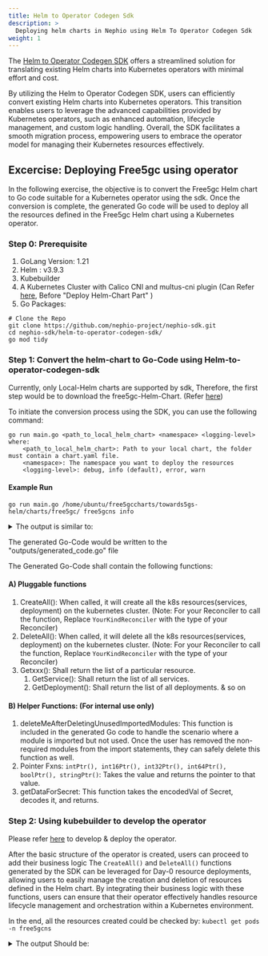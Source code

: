 ```yaml
---
title: Helm to Operator Codegen Sdk
description: >
  Deploying helm charts in Nephio using Helm To Operator Codegen Sdk
weight: 1
---
```


The [Helm to Operator Codegen SDK](https://github.com/nephio-project/nephio-sdk/tree/main/helm-to-operator-codegen-sdk) offers a streamlined solution for translating existing Helm charts into Kubernetes operators with minimal effort and cost.

By utilizing the Helm to Operator Codegen SDK, users can efficiently convert existing Helm charts into Kubernetes operators. This transition enables users to leverage the advanced capabilities provided by Kubernetes operators, such as enhanced automation, lifecycle management, and custom logic handling. Overall, the SDK facilitates a smooth migration process, empowering users to embrace the operator model for managing their Kubernetes resources effectively.

## Excercise: Deploying Free5gc using operator
In the following exercise, the objective is to convert the Free5gc Helm chart to Go code suitable for a Kubernetes operator using the sdk. Once the conversion is complete, the generated Go code will be used to deploy all the resources defined in the Free5gc Helm chart using a Kubernetes operator.

### Step 0: Prerequisite
1. GoLang Version: 1.21
2. Helm : v3.9.3
3. Kubebuilder
4. A Kubernetes Cluster with Calico CNI and multus-cni plugin (Can Refer [here](https://medium.com/rahasak/deploying-5g-core-network-with-free5gc-kubernets-and-helm-charts-29741cea3922), Before "Deploy Helm-Chart Part" )
5. Go Packages:
```
# Clone the Repo
git clone https://github.com/nephio-project/nephio-sdk.git
cd nephio-sdk/helm-to-operator-codegen-sdk/
go mod tidy
```

### Step 1: Convert the helm-chart to Go-Code using Helm-to-operator-codegen-sdk
Currently, only Local-Helm charts are supported by sdk, Therefore, the first step would be to download the free5gc-Helm-Chart. (Refer [here](https://github.com/Orange-OpenSource/towards5gs-helm/tree/main))

To initiate the conversion process using the SDK, you can use the following command:
```
go run main.go <path_to_local_helm_chart> <namespace> <logging-level>
where:
    <path_to_local_helm_chart>: Path to your local chart, the folder must contain a chart.yaml file.
    <namespace>: The namespace you want to deploy the resources
    <logging-level>: debug, info (default), error, warn

```


#### Example Run 
```
go run main.go /home/ubuntu/free5gccharts/towards5gs-helm/charts/free5gc/ free5gcns info
```
<details>
<summary>The output is similar to:</summary>

```console
INFO[0000] free5gcns ../../testing_helpers/free5gc_helm_chart/towards5gs-helm/charts/free5gc/
INFO[0000]  ----------------- Converting Helm to Yaml --------------------------
WARN[0000] Duplication Detected in Struct Mapping | For Preconditions
WARN[0000] Duplication Detected in Struct Mapping | For ConditionStatus
WARN[0000] Duplication Detected in Enum Mapping | For ConditionStatus
INFO[0000] CurFile --> | temp/templated/free5gc/charts/free5gc-amf/templates/amf-configmap.yaml
INFO[0000]  Current KRM Resource| Kind : ConfigMap| YamlFilePath : temp/templated/free5gc/charts/free5gc-amf/templates/amf-configmap.yaml
INFO[0000]       Converting Runtime to Json Completed
INFO[0000]       Converting Json to String Completed
INFO[0000] CurFile --> | temp/templated/free5gc/charts/free5gc-amf/templates/amf-deployment.yaml
INFO[0000]  Current KRM Resource| Kind : Deployment| YamlFilePath : temp/templated/free5gc/charts/free5gc-amf/templates/amf-deployment.yaml
INFO[0000]       Converting Runtime to Json Completed
INFO[0000]       Converting Json to String Completed
INFO[0000] CurFile --> | temp/templated/free5gc/charts/free5gc-amf/templates/amf-hpa.yaml
ERRO[0000] Unable to convert yaml to unstructured |Object 'Kind' is missing in 'null'
INFO[0000] CurFile --> | temp/templated/free5gc/charts/free5gc-amf/templates/amf-ingress.yaml
ERRO[0000] Unable to convert yaml to unstructured |Object 'Kind' is missing in 'null'
INFO[0000] CurFile --> | temp/templated/free5gc/charts/free5gc-amf/templates/amf-n2-nad.yaml
INFO[0000] Kind | NetworkAttachmentDefinition Would Be Treated as Third Party Kind
INFO[0000]       Converting Unstructured to String Completed
INFO[0000] CurFile --> | temp/templated/free5gc/charts/free5gc-amf/templates/amf-service.yaml
INFO[0000]  Current KRM Resource| Kind : Service| YamlFilePath : temp/templated/free5gc/charts/free5gc-amf/templates/amf-service.yaml
INFO[0000]       Converting Runtime to Json Completed
INFO[0000]       Converting Json to String Completed
INFO[0000] CurFile --> | temp/templated/free5gc/charts/free5gc-ausf/templates/ausf-configmap.yaml
INFO[0000]  Current KRM Resource| Kind : ConfigMap| YamlFilePath : temp/templated/free5gc/charts/free5gc-ausf/templates/ausf-configmap.yaml
INFO[0000]       Converting Runtime to Json Completed
INFO[0000]       Converting Json to String Completed
INFO[0000] CurFile --> | temp/templated/free5gc/charts/free5gc-ausf/templates/ausf-deployment.yaml
INFO[0000]  Current KRM Resource| Kind : Deployment| YamlFilePath : temp/templated/free5gc/charts/free5gc-ausf/templates/ausf-deployment.yaml
INFO[0000]       Converting Runtime to Json Completed
INFO[0000]       Converting Json to String Completed
INFO[0000] CurFile --> | temp/templated/free5gc/charts/free5gc-ausf/templates/ausf-hpa.yaml
ERRO[0000] Unable to convert yaml to unstructured |Object 'Kind' is missing in 'null'
INFO[0000] CurFile --> | temp/templated/free5gc/charts/free5gc-ausf/templates/ausf-ingress.yaml
ERRO[0000] Unable to convert yaml to unstructured |Object 'Kind' is missing in 'null'
INFO[0000] CurFile --> | temp/templated/free5gc/charts/free5gc-ausf/templates/ausf-service.yaml
INFO[0000]  Current KRM Resource| Kind : Service| YamlFilePath : temp/templated/free5gc/charts/free5gc-ausf/templates/ausf-service.yaml
INFO[0000]       Converting Runtime to Json Completed
INFO[0000]       Converting Json to String Completed
INFO[0000] CurFile --> | temp/templated/free5gc/charts/free5gc-dbpython/templates/dbpython-deployment.yaml
INFO[0000]  Current KRM Resource| Kind : Deployment| YamlFilePath : temp/templated/free5gc/charts/free5gc-dbpython/templates/dbpython-deployment.yaml
INFO[0000]       Converting Runtime to Json Completed
INFO[0000]       Converting Json to String Completed
INFO[0000] CurFile --> | temp/templated/free5gc/charts/free5gc-nrf/templates/nrf-configmap.yaml
INFO[0000]  Current KRM Resource| Kind : ConfigMap| YamlFilePath : temp/templated/free5gc/charts/free5gc-nrf/templates/nrf-configmap.yaml
INFO[0000]       Converting Runtime to Json Completed
INFO[0000]       Converting Json to String Completed
INFO[0000] CurFile --> | temp/templated/free5gc/charts/free5gc-nrf/templates/nrf-deployment.yaml
INFO[0000]  Current KRM Resource| Kind : Deployment| YamlFilePath : temp/templated/free5gc/charts/free5gc-nrf/templates/nrf-deployment.yaml
INFO[0000]       Converting Runtime to Json Completed
INFO[0000]       Converting Json to String Completed
INFO[0000] CurFile --> | temp/templated/free5gc/charts/free5gc-nrf/templates/nrf-hpa.yaml
ERRO[0000] Unable to convert yaml to unstructured |Object 'Kind' is missing in 'null'
INFO[0000] CurFile --> | temp/templated/free5gc/charts/free5gc-nrf/templates/nrf-ingress.yaml
ERRO[0000] Unable to convert yaml to unstructured |Object 'Kind' is missing in 'null'
INFO[0000] CurFile --> | temp/templated/free5gc/charts/free5gc-nrf/templates/nrf-service.yaml
INFO[0000]  Current KRM Resource| Kind : Service| YamlFilePath : temp/templated/free5gc/charts/free5gc-nrf/templates/nrf-service.yaml
INFO[0000]       Converting Runtime to Json Completed
INFO[0000]       Converting Json to String Completed
INFO[0000] CurFile --> | temp/templated/free5gc/charts/free5gc-nssf/templates/nssf-configmap.yaml
INFO[0000]  Current KRM Resource| Kind : ConfigMap| YamlFilePath : temp/templated/free5gc/charts/free5gc-nssf/templates/nssf-configmap.yaml
INFO[0000]       Converting Runtime to Json Completed
INFO[0000]       Converting Json to String Completed
INFO[0000] CurFile --> | temp/templated/free5gc/charts/free5gc-nssf/templates/nssf-deployment.yaml
INFO[0000]  Current KRM Resource| Kind : Deployment| YamlFilePath : temp/templated/free5gc/charts/free5gc-nssf/templates/nssf-deployment.yaml
INFO[0000]       Converting Runtime to Json Completed
INFO[0000]       Converting Json to String Completed
INFO[0000] CurFile --> | temp/templated/free5gc/charts/free5gc-nssf/templates/nssf-hpa.yaml
ERRO[0000] Unable to convert yaml to unstructured |Object 'Kind' is missing in 'null'
INFO[0000] CurFile --> | temp/templated/free5gc/charts/free5gc-nssf/templates/nssf-ingress.yaml
ERRO[0000] Unable to convert yaml to unstructured |Object 'Kind' is missing in 'null'
INFO[0000] CurFile --> | temp/templated/free5gc/charts/free5gc-nssf/templates/nssf-service.yaml
INFO[0000]  Current KRM Resource| Kind : Service| YamlFilePath : temp/templated/free5gc/charts/free5gc-nssf/templates/nssf-service.yaml
INFO[0000]       Converting Runtime to Json Completed
INFO[0000]       Converting Json to String Completed
INFO[0000] CurFile --> | temp/templated/free5gc/charts/free5gc-pcf/templates/pcf-configmap.yaml
INFO[0000]  Current KRM Resource| Kind : ConfigMap| YamlFilePath : temp/templated/free5gc/charts/free5gc-pcf/templates/pcf-configmap.yaml
INFO[0000]       Converting Runtime to Json Completed
INFO[0000]       Converting Json to String Completed
INFO[0000] CurFile --> | temp/templated/free5gc/charts/free5gc-pcf/templates/pcf-deployment.yaml
INFO[0000]  Current KRM Resource| Kind : Deployment| YamlFilePath : temp/templated/free5gc/charts/free5gc-pcf/templates/pcf-deployment.yaml
INFO[0000]       Converting Runtime to Json Completed
INFO[0000]       Converting Json to String Completed
INFO[0000] CurFile --> | temp/templated/free5gc/charts/free5gc-pcf/templates/pcf-hpa.yaml
ERRO[0000] Unable to convert yaml to unstructured |Object 'Kind' is missing in 'null'
INFO[0000] CurFile --> | temp/templated/free5gc/charts/free5gc-pcf/templates/pcf-ingress.yaml
ERRO[0000] Unable to convert yaml to unstructured |Object 'Kind' is missing in 'null'
INFO[0000] CurFile --> | temp/templated/free5gc/charts/free5gc-pcf/templates/pcf-service.yaml
INFO[0000]  Current KRM Resource| Kind : Service| YamlFilePath : temp/templated/free5gc/charts/free5gc-pcf/templates/pcf-service.yaml
INFO[0000]       Converting Runtime to Json Completed
INFO[0000]       Converting Json to String Completed
INFO[0000] CurFile --> | temp/templated/free5gc/charts/free5gc-smf/templates/smf-configmap.yaml
INFO[0000]  Current KRM Resource| Kind : ConfigMap| YamlFilePath : temp/templated/free5gc/charts/free5gc-smf/templates/smf-configmap.yaml
INFO[0000]       Converting Runtime to Json Completed
INFO[0000]       Converting Json to String Completed
INFO[0000] CurFile --> | temp/templated/free5gc/charts/free5gc-smf/templates/smf-deployment.yaml
INFO[0000]  Current KRM Resource| Kind : Deployment| YamlFilePath : temp/templated/free5gc/charts/free5gc-smf/templates/smf-deployment.yaml
INFO[0000]       Converting Runtime to Json Completed
INFO[0000]       Converting Json to String Completed
INFO[0000] CurFile --> | temp/templated/free5gc/charts/free5gc-smf/templates/smf-hpa.yaml
ERRO[0000] Unable to convert yaml to unstructured |Object 'Kind' is missing in 'null'
INFO[0000] CurFile --> | temp/templated/free5gc/charts/free5gc-smf/templates/smf-ingress.yaml
ERRO[0000] Unable to convert yaml to unstructured |Object 'Kind' is missing in 'null'
INFO[0000] CurFile --> | temp/templated/free5gc/charts/free5gc-smf/templates/smf-n4-nad.yaml
INFO[0000] Kind | NetworkAttachmentDefinition Would Be Treated as Third Party Kind
INFO[0000]       Converting Unstructured to String Completed
INFO[0000] CurFile --> | temp/templated/free5gc/charts/free5gc-smf/templates/smf-service.yaml
INFO[0000]  Current KRM Resource| Kind : Service| YamlFilePath : temp/templated/free5gc/charts/free5gc-smf/templates/smf-service.yaml
INFO[0000]       Converting Runtime to Json Completed
INFO[0000]       Converting Json to String Completed
INFO[0000] CurFile --> | temp/templated/free5gc/charts/free5gc-udm/templates/udm-configmap.yaml
INFO[0000]  Current KRM Resource| Kind : ConfigMap| YamlFilePath : temp/templated/free5gc/charts/free5gc-udm/templates/udm-configmap.yaml
INFO[0000]       Converting Runtime to Json Completed
INFO[0000]       Converting Json to String Completed
INFO[0000] CurFile --> | temp/templated/free5gc/charts/free5gc-udm/templates/udm-deployment.yaml
INFO[0000]  Current KRM Resource| Kind : Deployment| YamlFilePath : temp/templated/free5gc/charts/free5gc-udm/templates/udm-deployment.yaml
INFO[0000]       Converting Runtime to Json Completed
INFO[0000]       Converting Json to String Completed
INFO[0000] CurFile --> | temp/templated/free5gc/charts/free5gc-udm/templates/udm-hpa.yaml
ERRO[0000] Unable to convert yaml to unstructured |Object 'Kind' is missing in 'null'
INFO[0000] CurFile --> | temp/templated/free5gc/charts/free5gc-udm/templates/udm-ingress.yaml
ERRO[0000] Unable to convert yaml to unstructured |Object 'Kind' is missing in 'null'
INFO[0000] CurFile --> | temp/templated/free5gc/charts/free5gc-udm/templates/udm-service.yaml
INFO[0000]  Current KRM Resource| Kind : Service| YamlFilePath : temp/templated/free5gc/charts/free5gc-udm/templates/udm-service.yaml
INFO[0000]       Converting Runtime to Json Completed
INFO[0000]       Converting Json to String Completed
INFO[0000] CurFile --> | temp/templated/free5gc/charts/free5gc-udr/templates/udr-configmap.yaml
INFO[0000]  Current KRM Resource| Kind : ConfigMap| YamlFilePath : temp/templated/free5gc/charts/free5gc-udr/templates/udr-configmap.yaml
INFO[0000]       Converting Runtime to Json Completed
INFO[0000]       Converting Json to String Completed
INFO[0000] CurFile --> | temp/templated/free5gc/charts/free5gc-udr/templates/udr-deployment.yaml
INFO[0000]  Current KRM Resource| Kind : Deployment| YamlFilePath : temp/templated/free5gc/charts/free5gc-udr/templates/udr-deployment.yaml
INFO[0000]       Converting Runtime to Json Completed
INFO[0000]       Converting Json to String Completed
INFO[0000] CurFile --> | temp/templated/free5gc/charts/free5gc-udr/templates/udr-hpa.yaml
ERRO[0000] Unable to convert yaml to unstructured |Object 'Kind' is missing in 'null'
INFO[0000] CurFile --> | temp/templated/free5gc/charts/free5gc-udr/templates/udr-ingress.yaml
ERRO[0000] Unable to convert yaml to unstructured |Object 'Kind' is missing in 'null'
INFO[0000] CurFile --> | temp/templated/free5gc/charts/free5gc-udr/templates/udr-service.yaml
INFO[0000]  Current KRM Resource| Kind : Service| YamlFilePath : temp/templated/free5gc/charts/free5gc-udr/templates/udr-service.yaml
INFO[0000]       Converting Runtime to Json Completed
INFO[0000]       Converting Json to String Completed
INFO[0000] CurFile --> | temp/templated/free5gc/charts/free5gc-upf/templates/upf/upf-configmap.yaml
INFO[0000]  Current KRM Resource| Kind : ConfigMap| YamlFilePath : temp/templated/free5gc/charts/free5gc-upf/templates/upf/upf-configmap.yaml
INFO[0000]       Converting Runtime to Json Completed
INFO[0000]       Converting Json to String Completed
INFO[0000] CurFile --> | temp/templated/free5gc/charts/free5gc-upf/templates/upf/upf-deployment.yaml
INFO[0000]  Current KRM Resource| Kind : Deployment| YamlFilePath : temp/templated/free5gc/charts/free5gc-upf/templates/upf/upf-deployment.yaml
INFO[0000]       Converting Runtime to Json Completed
INFO[0000]       Converting Json to String Completed
INFO[0000] CurFile --> | temp/templated/free5gc/charts/free5gc-upf/templates/upf/upf-hpa.yaml
ERRO[0000] Unable to convert yaml to unstructured |Object 'Kind' is missing in 'null'
INFO[0000] CurFile --> | temp/templated/free5gc/charts/free5gc-upf/templates/upf-n3-nad.yaml
INFO[0000] Kind | NetworkAttachmentDefinition Would Be Treated as Third Party Kind
INFO[0000]       Converting Unstructured to String Completed
INFO[0000] CurFile --> | temp/templated/free5gc/charts/free5gc-upf/templates/upf-n4-nad.yaml
INFO[0000] Kind | NetworkAttachmentDefinition Would Be Treated as Third Party Kind
INFO[0000]       Converting Unstructured to String Completed
INFO[0000] CurFile --> | temp/templated/free5gc/charts/free5gc-upf/templates/upf-n6-nad.yaml
INFO[0000] Kind | NetworkAttachmentDefinition Would Be Treated as Third Party Kind
INFO[0000]       Converting Unstructured to String Completed
INFO[0000] CurFile --> | temp/templated/free5gc/charts/free5gc-upf/templates/upf-n9-nad.yaml
ERRO[0000] Unable to convert yaml to unstructured |Object 'Kind' is missing in 'null'
INFO[0000] CurFile --> | temp/templated/free5gc/charts/free5gc-upf/templates/upf1/upf1-configmap.yaml
ERRO[0000] Unable to convert yaml to unstructured |Object 'Kind' is missing in 'null'
INFO[0000] CurFile --> | temp/templated/free5gc/charts/free5gc-upf/templates/upf1/upf1-deployment.yaml
ERRO[0000] Unable to convert yaml to unstructured |Object 'Kind' is missing in 'null'
INFO[0000] CurFile --> | temp/templated/free5gc/charts/free5gc-upf/templates/upf1/upf1-hpa.yaml
ERRO[0000] Unable to convert yaml to unstructured |Object 'Kind' is missing in 'null'
INFO[0000] CurFile --> | temp/templated/free5gc/charts/free5gc-upf/templates/upf2/upf2-configmap.yaml
ERRO[0000] Unable to convert yaml to unstructured |Object 'Kind' is missing in 'null'
INFO[0000] CurFile --> | temp/templated/free5gc/charts/free5gc-upf/templates/upf2/upf2-deployment.yaml
ERRO[0000] Unable to convert yaml to unstructured |Object 'Kind' is missing in 'null'
INFO[0000] CurFile --> | temp/templated/free5gc/charts/free5gc-upf/templates/upf2/upf2-hpa.yaml
ERRO[0000] Unable to convert yaml to unstructured |Object 'Kind' is missing in 'null'
INFO[0000] CurFile --> | temp/templated/free5gc/charts/free5gc-upf/templates/upfb/upfb-configmap.yaml
ERRO[0000] Unable to convert yaml to unstructured |Object 'Kind' is missing in 'null'
INFO[0000] CurFile --> | temp/templated/free5gc/charts/free5gc-upf/templates/upfb/upfb-deployment.yaml
ERRO[0000] Unable to convert yaml to unstructured |Object 'Kind' is missing in 'null'
INFO[0000] CurFile --> | temp/templated/free5gc/charts/free5gc-upf/templates/upfb/upfb-hpa.yaml
ERRO[0000] Unable to convert yaml to unstructured |Object 'Kind' is missing in 'null'
INFO[0000] CurFile --> | temp/templated/free5gc/charts/free5gc-webui/templates/webui-configmap.yaml
INFO[0000]  Current KRM Resource| Kind : ConfigMap| YamlFilePath : temp/templated/free5gc/charts/free5gc-webui/templates/webui-configmap.yaml
INFO[0000]       Converting Runtime to Json Completed
INFO[0000]       Converting Json to String Completed
INFO[0000] CurFile --> | temp/templated/free5gc/charts/free5gc-webui/templates/webui-deployment.yaml
INFO[0000]  Current KRM Resource| Kind : Deployment| YamlFilePath : temp/templated/free5gc/charts/free5gc-webui/templates/webui-deployment.yaml
INFO[0000]       Converting Runtime to Json Completed
INFO[0000]       Converting Json to String Completed
INFO[0000] CurFile --> | temp/templated/free5gc/charts/free5gc-webui/templates/webui-hpa.yaml
ERRO[0000] Unable to convert yaml to unstructured |Object 'Kind' is missing in 'null'
INFO[0000] CurFile --> | temp/templated/free5gc/charts/free5gc-webui/templates/webui-ingress.yaml
ERRO[0000] Unable to convert yaml to unstructured |Object 'Kind' is missing in 'null'
INFO[0000] CurFile --> | temp/templated/free5gc/charts/free5gc-webui/templates/webui-service.yaml
INFO[0000]  Current KRM Resource| Kind : Service| YamlFilePath : temp/templated/free5gc/charts/free5gc-webui/templates/webui-service.yaml
INFO[0000]       Converting Runtime to Json Completed
INFO[0000]       Converting Json to String Completed
INFO[0000] CurFile --> | temp/templated/free5gc/charts/mongodb/templates/serviceaccount.yaml
INFO[0000]  Current KRM Resource| Kind : ServiceAccount| YamlFilePath : temp/templated/free5gc/charts/mongodb/templates/serviceaccount.yaml
INFO[0000]       Converting Runtime to Json Completed
INFO[0000]       Converting Json to String Completed
INFO[0000] CurFile --> | temp/templated/free5gc/charts/mongodb/templates/standalone/dep-sts.yaml
INFO[0000]  Current KRM Resource| Kind : StatefulSet| YamlFilePath : temp/templated/free5gc/charts/mongodb/templates/standalone/dep-sts.yaml
INFO[0000]       Converting Runtime to Json Completed
INFO[0000]       Converting Json to String Completed
INFO[0000] CurFile --> | temp/templated/free5gc/charts/mongodb/templates/standalone/svc.yaml
INFO[0000]  Current KRM Resource| Kind : Service| YamlFilePath : temp/templated/free5gc/charts/mongodb/templates/standalone/svc.yaml
INFO[0000]       Converting Runtime to Json Completed
INFO[0000]       Converting Json to String Completed
INFO[0000] ----------------- Writing GO Code ---------------------------------
INFO[0000] ----------------- Program Run Successful| Summary ---------------------------------
INFO[0000] Deployment            |11
INFO[0000] NetworkAttachmentDefinition           |5
INFO[0000] Service               |10
INFO[0000] ServiceAccount                |1
INFO[0000] StatefulSet           |1
INFO[0000] ConfigMap             |10

```
</details>

The generated Go-Code would be written to the "outputs/generated_code.go" file

The Generated Go-Code shall contain the following functions:

#### A) Pluggable functions
1. CreateAll():  When called, it will create all the k8s resources(services, deployment) on the kubernetes cluster. (Note: For your Reconciler to call the function, Replace `YourKindReconciler` with the type of your Reconciler)
2. DeleteAll(): When called, it will delete all the k8s resources(services, deployment) on the kubernetes cluster. (Note: For your Reconciler to call the function, Replace `YourKindReconciler` with the type of your Reconciler)
3. Getxxx(): Shall return the list of a particular resource.
    1. GetService(): Shall return the list of all services.
    2. GetDeployment(): Shall return the list of all deployments. & so on

#### B) Helper Functions: (For internal use only)
1. deleteMeAfterDeletingUnusedImportedModules: This function is included in the generated Go code to handle the scenario where a module is imported but not used. Once the user has removed the non-required modules from the import statements, they can safely delete this function as well.
2. Pointer Fxns: `intPtr(), int16Ptr(), int32Ptr(), int64Ptr(), boolPtr(), stringPtr()`: Takes the value and returns the pointer to that value.
3. getDataForSecret: This function takes the encodedVal of Secret, decodes it, and returns.

### Step 2: Using kubebuilder to develop the operator
Please refer [here](https://book.kubebuilder.io/quick-start) to develop & deploy the operator.

After the basic structure of the operator is created, users can proceed to add their business logic
The `CreateAll()` and `DeleteAll()` functions generated by the SDK can be leveraged for Day-0 resource deployments, allowing users to easily manage the creation and deletion of resources defined in the Helm chart. By integrating their business logic with these functions, users can ensure that their operator effectively handles resource lifecycle management and orchestration within a Kubernetes environment.

In the end, all the resources created could be checked by:
`kubectl get pods -n free5gcns`

<details>
<summary>The output Should be: </summary>

```
mongodb-0                                                1/1     Running             0          87m
release-name-free5gc-amf-amf-8649b95f6-hkrqr             1/1     Running             0          87m
release-name-free5gc-ausf-ausf-78864bd7c4-cgc8v          1/1     Running             0          87m
release-name-free5gc-dbpython-dbpython-6f7fbbbd4-qmg4b   1/1     Running             0          87m
release-name-free5gc-nrf-nrf-7f99d8bbcc-kkzzv            1/1     Running             0          87m
release-name-free5gc-nssf-nssf-bdbf85c77-2dkd4           1/1     Running             0          87m
release-name-free5gc-pcf-pcf-c447dcfb6-ftnnv             1/1     Running             0          87m
release-name-free5gc-smf-smf-797db658cf-ndnss            1/1     Running             0          87m
release-name-free5gc-udm-udm-64d6c55855-6sl9n            1/1     Running             0          87m
release-name-free5gc-udr-udr-7566b84c8b-5n7dv            1/1     Running             0          87m
release-name-free5gc-upf-upf-76bd87cc76-bfqsw            1/1     Running             0          87m
release-name-free5gc-webui-webui-7dccf6c877-lj5p5        1/1     Running             0          87m

```
</details>
